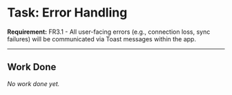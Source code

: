 # Task: Error Handling

**Requirement:** FR3.1 - All user-facing errors (e.g., connection loss, sync failures) will be communicated via Toast messages within the app.

---

## Work Done

*No work done yet.*
